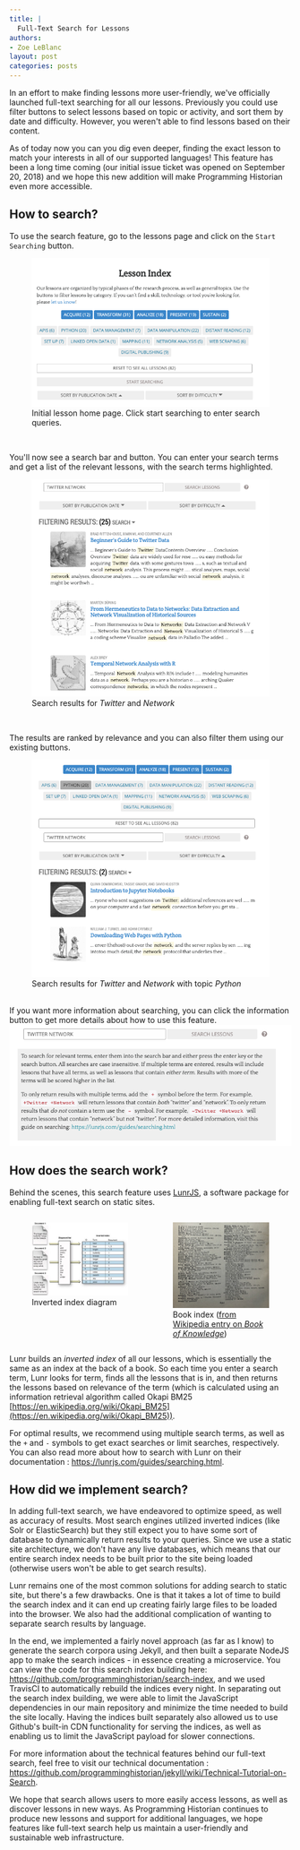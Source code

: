 ```yaml
---
title: |
  Full-Text Search for Lessons
authors:
- Zoe LeBlanc
layout: post
categories: posts
---
```


In an effort to make finding lessons more user-friendly, we've officially launched full-text searching for all our lessons. Previously you could use filter buttons to select lessons based on topic or activity, and sort them by date and difficulty. However, you weren't able to find lessons based on their content.

As of today now you can you dig even deeper, finding the exact lesson to match your interests in all of our supported languages! This feature has been a long time coming (our initial issue ticket was opened on September 20, 2018) and we hope this new addition will make Programming Historian even more accessible.

## How to search?

To use the search feature, go to the lessons page and click on the `Start Searching` button.

<figure>
  <img src="/images/full-text-search/start_search.png" alt="Initial lesson home page, showing the start search button." title="Initial lesson home page, showing the start search button."/>
  <figcaption>Initial lesson home page. Click start searching to enter search queries.</figcaption>
</figure>

<br/>

You'll now see a search bar and button. You can enter your search terms and get a list of the relevant  lessons, with the search terms highlighted.

<figure>
  <img src="/images/full-text-search/search_results.png" alt="Search results displaying highlighted search terms." title="Search results displaying highlighted search terms."/>
  <figcaption>Search results for <em>Twitter</em> and <em>Network</em></figcaption>
</figure>

<br/>

The results are ranked by relevance and you can also filter them using our existing buttons.

<figure>
  <img src="/images/full-text-search/search_filter.png" alt="Search results displaying highlighted search terms with selected filters." title="Search results displaying highlighted search terms with selected filters."/>
  <figcaption>Search results for <em>Twitter</em> and <em>Network</em> with topic <em>Python</em></figcaption>
</figure>

<br/>
If you want more information about searching, you can click the information button to get more details about how to use this feature.

<img src="/images/full-text-search/search_info.png" alt="Search info section, displaying additional details on how to search." title="Search info section, displaying additional details on how to search."/>

## How does the search work?

Behind the scenes, this search feature uses [LunrJS](https://lunrjs.com), a software package for enabling full-text search on static sites.
<div style="display: flex;">
  <figure>
    <img src="/images/full-text-search/inverted_index.jpeg" alt="Search info section, displaying additional details on how to search." title="Search info section, displaying additional details on how to search."/>
    <figcaption>Inverted index diagram</figcaption>
  </figure>
  <figure>
    <img src="/images/full-text-search/book_index.jpg" alt="Search info section, displaying additional details on how to search." title="Search info section, displaying additional details on how to search."/>
    <figcaption>Book index (<a href="https://commons.wikimedia.org/wiki/File:Book_of_Knowledge_1919_Vol_20,_General_Index_Start.jpg">from Wikipedia entry on <em>Book of Knowledge</em></a>)</figcaption>
  </figure>
</div>

Lunr builds an *inverted index* of all our lessons, which is essentially the same as an index at the back of a book. So each time you enter a search term, Lunr looks for term, finds all the lessons that is in, and then returns the lessons based on relevance of the term (which is calculated using an information retrieval algorithm called Okapi BM25 [https://en.wikipedia.org/wiki/Okapi_BM25](https://en.wikipedia.org/wiki/Okapi_BM25)).

For optimal results, we recommend using multiple search terms, as well as the `+` and `-` symbols to get exact searches or limit searches, respectively. You can also read more about how to search with Lunr on their documentation : <https://lunrjs.com/guides/searching.html>.

## How did we implement search?

In adding full-text search, we have endeavored to optimize speed, as well as accuracy of results. Most search engines utilized inverted indices (like Solr or ElasticSearch) but they still expect you to have some sort of database to dynamically return results to your queries. Since we use a static site architecture, we don't have any live databases, which means that our entire search index needs to be built prior to the site being loaded (otherwise users won't be able to get search results).

Lunr remains one of the most common solutions for adding search to static site, but there's a few drawbacks. One is that it takes a lot of time to build the search index and it can end up creating fairly large files to be loaded into the browser. We also had the additional complication of wanting to separate search results by language.

In the end, we implemented a fairly novel approach (as far as I know) to generate the search corpora using Jekyll, and then built a separate NodeJS app to make the search indices - in essence creating a microservice. You can view the code for this search index building here: <https://github.com/programminghistorian/search-index>, and we used TravisCI to automatically rebuild the indices every night. In separating out the search index building, we were able to limit the JavaScript dependencies in our main repository and minimize the time needed to build the site locally. Having the indices built separately also allowed us to use Github's built-in CDN functionality for serving the indices, as well as enabling us to limit the JavaScript payload for slower connections.

For more information about the technical features behind our full-text search, feel free to visit our technical documentation : <https://github.com/programminghistorian/jekyll/wiki/Technical-Tutorial-on-Search>.

We hope that search allows users to more easily access lessons, as well as discover lessons in new ways. As Programming Historian continues to produce new lessons and support for additional languages, we hope features like full-text search help us maintain a user-friendly and sustainable web infrastructure.